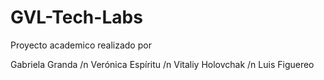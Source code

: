 ﻿# GVL-Tech-Labs

Proyecto academico realizado por 

Gabriela Granda
/n Verónica Espíritu
/n Vitaliy Holovchak
/n Luis Figuereo
